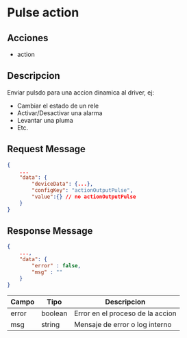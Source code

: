 # Pulse action

## Acciones

- action

## Descripcion

Enviar pulsdo para una accion dinamica al driver, ej: 
 
- Cambiar el estado de un rele  
- Activar/Desactivar una alarma
- Levantar una pluma
- Etc.

## Request Message

```json
{
    ...
    "data": {
        "deviceData": {...},
        "configKey": "actionOutputPulse",
        "value":{} // no actionOutputPulse 
    }
}
```



## Response Message
```json
{
    ...,
    "data": {
        "error" : false,
        "msg" : ""
    }
}
```

| Campo | Tipo | Descripcion |
| --- | --- | --- |
| error | boolean | Error en el proceso de la accion |
| msg | string | Mensaje de error o log interno|
